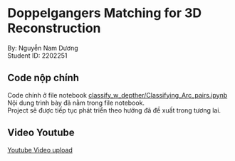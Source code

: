 # Doppelgangers Matching for 3D Reconstruction

By: Nguyễn Nam Dương\
Student ID: 2202251

## Code nộp chính
Code chính ở file notebook [classify_w_depther/Classifying_Arc_pairs.ipynb](https://github.com/Duonn512/Doppelgangers_Matching_for_3D_Reconstruction/blob/main/classify_w_depther/Classifying_Arc_pairs.ipynb)\
Nội dung trình bày đã nằm trong file notebook.\
Project sẽ được tiếp tục phát triển theo hướng đã đề xuất trong tương lai.

## Video Youtube
[Youtube Video upload](https://www.youtube.com/watch?v=qGj2fXqR_0A)
